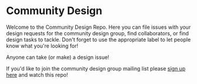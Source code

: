 # Community Design

Welcome to the Community Design Repo. Here you can file issues with your design requests for the community design group, find collaborators, or find design tasks to tackle. Don't forget to use the appropriate label to let people know what you're looking for!

Anyone can take (or make) a design issue!

If you'd like to join the community design group mailing list please [sign up here](http://ow.ly/WgQ9S) and watch this repo!
